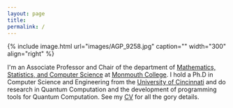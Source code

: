 ```yaml
---
layout: page
title:
permalink: /
---
```


{% include image.html url="images/AGP_9258.jpg" caption="" width="300" align="right" %}

I'm an Associate Professor and Chair of the department of [Mathematics, Statistics, and Computer Science](https://ou.monmouthcollege.edu/academics/math/faculty.aspx) at [Monmouth College](http://www.monmouthcollege.edu). I hold a Ph.D in Computer Science and Engineering from the [University of Cincinnati](http://www.uc.edu) and do research in Quantum Computation and the development of programming tools for Quantum Computation. See my [CV](/cv/) for all the gory details.
